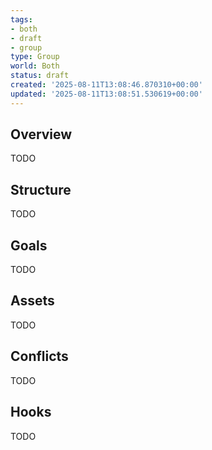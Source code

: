 ```yaml
---
tags:
- both
- draft
- group
type: Group
world: Both
status: draft
created: '2025-08-11T13:08:46.870310+00:00'
updated: '2025-08-11T13:08:51.530619+00:00'
---
```



## Overview

TODO
## Structure

TODO
## Goals

TODO
## Assets

TODO
## Conflicts

TODO
## Hooks

TODO
